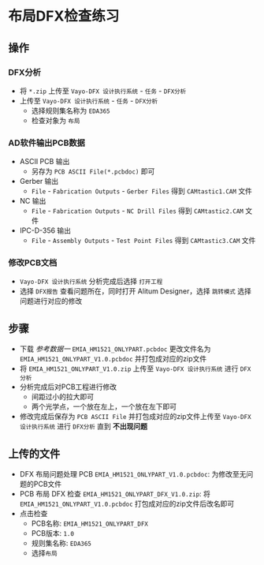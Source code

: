# 布局DFX检查练习

## 操作

### DFX分析

* 将 `*.zip` 上传至 `Vayo-DFX 设计执行系统` - `任务` - `DFX分析`
* 上传至 `Vayo-DFX 设计执行系统` - `任务` - `DFX分析`
  * 选择规则集名称为 `EDA365`
  * 检查对象为 `布局`

### AD软件输出PCB数据

* ASCII PCB 输出
  * 另存为 `PCB ASCII File(*.pcbdoc)` 即可
* Gerber 输出
  * `File` - `Fabrication Outputs` - `Gerber Files` 得到 `CAMtastic1.CAM` 文件
* NC 输出
  * `File` - `Fabrication Outputs` - `NC Drill Files` 得到 `CAMtastic2.CAM` 文件
* IPC-D-356 输出
  * `File` - `Assembly Outputs` - `Test Point Files` 得到 `CAMtastic3.CAM` 文件

### 修改PCB文档

* `Vayo-DFX 设计执行系统` 分析完成后选择 `打开工程`
* 选择 `DFX报告` 查看问题所在，同时打开 Alitum Designer，选择 `跳转模式` 选择问题进行对应的修改

## 步骤

* 下载 _参考数据一_ `EMIA_HM1521_ONLYPART.pcbdoc` 更改文件名为 `EMIA_HM1521_ONLYPART_V1.0.pcbdoc` 并打包成对应的zip文件
* 将 `EMIA_HM1521_ONLYPART_V1.0.zip` 上传至 `Vayo-DFX 设计执行系统` 进行 `DFX分析`
* 分析完成后对PCB工程进行修改
  * 间距过小的拉大即可
  * 两个光学点，一个放在左上，一个放在左下即可
* 修改完成后保存为 `PCB ASCII File` 并打包成对应的zip文件上传至 `Vayo-DFX 设计执行系统` 进行 `DFX分析` 直到 __不出现问题__

## 上传的文件

* DFX 布局问题处理 PCB `EMIA_HM1521_ONLYPART_V1.0.pcbdoc`: 为修改至无问题的PCB文件
* PCB 布局 DFX 检查 `EMIA_HM1521_ONLYPART_DFX_V1.0.zip`: 将 `EMIA_HM1521_ONLYPART_V1.0.pcbdoc` 打包成对应的zip文件后改名即可
* 点击检查
  * PCB名称: `EMIA_HM1521_ONLYPART_DFX`
  * PCB版本: `1.0`
  * 规则集名称: `EDA365`
  * 选择`布局`
